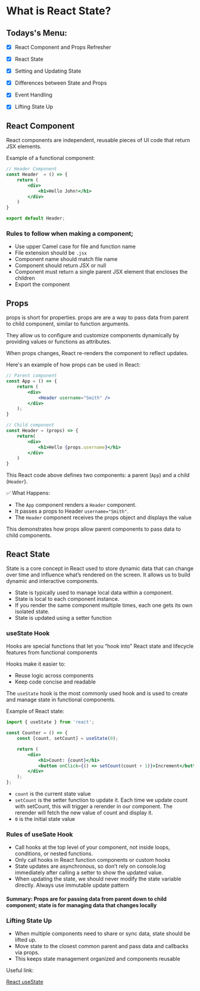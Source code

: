 # What is React State?

## Todays's Menu:
- [x] React Component and Props Refresher
- [x] React State
- [x] Setting and Updating State
- [x] Differences between State and Props
- [x] Event Handling
- [x] Lifting State Up


## React Component
React components are independent, reusable pieces of UI code that return JSX elements.

Example of a functional component:

```jsx
// Header Component
const Header  = () => {
	return (
		<div>
			<h1>Hello John!</h1>
		</div>
	)
}

export default Header;
```

### Rules to follow when making a component;

- Use upper Camel case for file and function name
- File extension should be `.jsx `
- Component name should match file name
- Component should return JSX or null
- Component must return a single parent JSX element that encloses the children
- Export the component


## Props

props is short for properties. props are are a way to pass data from parent to child component, similar to function arguments.

They allow us to configure and customize components dynamically by providing values or functions as attributes.

When props changes, React re-renders the component to reflect updates.

Here's an example of how props can be used in React:


```jsx
// Parent component
const App = () => {
	return (
		<div>
			<Header username="Smith" />
		</div>
	);
}

// Child component
const Header = (props) => {
	return(
		<div>
			<h1>Hello {props.username}</h1>
		</div>
	)
}
```

This React code above defines two components: a parent (`App`) and a child (`Header`).

✅ What Happens:

- The `App` component renders a `Header` component.
- It passes a props to Header `username="Smith"`.
- The `Header` component receives the props object and displays the value

This demonstrates how props allow parent components to pass data to child components.


## React State

State is a core concept in React used to store dynamic data that can change over time and influence what’s rendered on the screen. It allows us to build dynamic and interactive components.

- State is typically used to manage local data within a component.
- State is local to each component instance.
- If you render the same component multiple times, each one gets its own isolated state.
- State is updated using a setter function

### useState Hook

Hooks are special functions that let you “hook into” React state and lifecycle features from functional components

Hooks make it easier to:

- Reuse logic across components
- Keep code concise and readable

The `useState` hook is the most commonly used hook and is used to create and manage state in functional components.

Example of React state:

```jsx
import { useState } from 'react';

const Counter = () => {
	const [count, setCount] = useState(0);

	return (
		<div>
			<h1>Count: {count}</h1>
			<button onClick={() => setCount(count + 1)}>Increment</button>
		</div>
	);
};
```

- `count` is the current state value
- `setCount` is the setter function to update it. Each time we update count with setCount, this will trigger a rerender in our component. The rerender will fetch the new value of count and display it.
- `0` is the initial state value

### Rules of useSate Hook
- Call hooks at the top level of your component, not inside loops, conditions, or nested functions.
- Only call hooks in React function components or custom hooks
- State updates are asynchronous, so don’t rely on console.log immediately after calling a setter to show the updated value.
- When updating the state, we should never modify the state variable directly. Always use immutable update pattern

#### Summary: Props are for passing data from parent down to child component; state is for managing data that changes locally



### Lifting State Up
- When multiple components need to share or sync data, state should be lifted up.
- Move state to the closest common parent and pass data and callbacks via props.
- This keeps state management organized and components reusable

Useful link:

[React useState](https://react.dev/reference/react/useState)